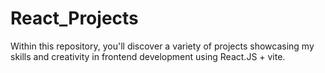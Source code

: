 # React_Projects
Within this repository, you'll discover a variety of projects showcasing my skills and creativity in frontend development using React.JS + vite. 

